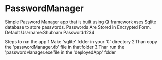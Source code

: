 # PasswordManager

Simple Password Manager app that is built using Qt framework uses Sqlite database to store passwords.
Passwords Are Stored in Encrypted Form. 
Default Username:Shubham
        Password:1234

Steps to run the app
1.Make 'sqlite' folder in your 'C' directory
2.Than copy the 'passwordManager.db' file in that folder
3.Than run the 'passwordManager.exe'file in the 'deployedApp' folder
